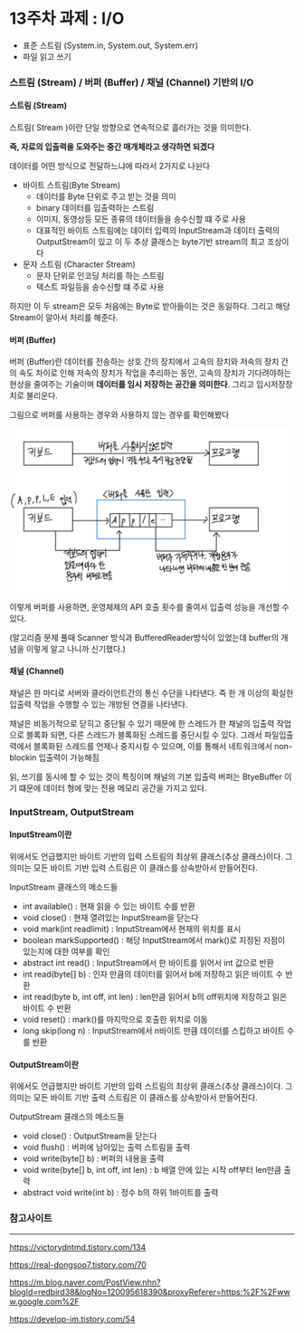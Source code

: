 # 13주차 과제 : I/O

- 표준 스트림 (System.in, System.out, System.err)
- 파일 읽고 쓰기



### 스트림 (Stream) / 버퍼 (Buffer) / 채널 (Channel) 기반의 I/O

#### 스트림 (Stream)

스트림( Stream )이란 단일 방향으로 연속적으로 흘러가는 것을 의미한다.

**즉, 자료의 입출력을 도와주는 중간 매개체라고 생각하면 되겠다**

데이터를 어떤 방식으로 전달하느냐에 따라서 2가지로 나뉜다

- 바이트 스트림(Byte Stream)
  - 데이터를 Byte 단위로 주고 받는 것을 의미
  - binary 데이터를 입출력하는 스트림
  - 이미지, 동영상등 모든 종류의 데이터들을 송수신할 떄 주로 사용
  - 대표적인 바이트 스트림에는 데이터 입력의 InputStream과 데이터 출력의 OutputStream이 있고 이 두 추상 클래스는 byte기반 stream의 최고 조상이다 
- 문자 스트림 (Character Stream)
  - 문자 단위로 인코딩 처리를 하는 스트림
  - 텍스트 파일등을 송수신할 떄 주로 사용

하지만 이 두 stream은 모두 처음에는 Byte로 받아들이는 것은 동일하다. 그리고 해당 Stream이 알아서 처리를 해준다.



#### 버퍼 (Buffer)

버퍼 (Buffer)란 데이터를 전송하는 상호 간의 장치에서 고속의 장치와 저속의 장치 간의 속도 차이로 인해 저속의 장치가 작업을 추리하는 동안, 고속의 장치가 기다려야하는 현상을 줄여주는 기술이며 **데이터를 임시 저장하는 공간을 의미한다**. 그리고  임시저장장치로 불리운다.



그림으로 버퍼를 사용하는 경우와 사용하지 않는 경우를 확인해봤다

![buffer](./img/buffer.jpg)



이렇게 버퍼를 사용하면, 운영체제의 API 호출 횟수를 줄여서 입출력 성능을 개선할 수 있다. 

(알고리즘 문제 풀때 Scanner 방식과 BufferedReader방식이 있었는데 buffer의 개념을 이렇게 알고 나니까 신기했다.)



#### 채널 (Channel)

채널은 한 마디로 서버와 클라이언트간의 통신 수단을 나타낸다. 즉 한 개 이상의 확실한 입출력 작업을 수행할 수 있는 개방된 연결을 나타낸다.

채널은 비동기적으로 닫히고 중단될 수 있기 때문에 한 스레드가 한 채널의 입출력 작업으로 블록화 되면, 다른 스레드가 블록화된 스레드를 중단시킬 수 있다. 그래서 파일입출력에서 블록화된 스레드를 언제나 중지시킬 수 있으며, 이를 통해서 네트워크에서 non-blockin 입출력이 가능해짐

읽, 쓰기를 동시에 할 수 있는 것이 특징이며 채널의 기본 입출력 버퍼는 BtyeBuffer 이기 떄문에 데이터 형에 맞는 전용 메모리 공간을 가지고 있다. 



### InputStream, OutputStream

#### InputStream이란

위에서도 언급했지만 바이트 기반의 입력 스트림의 최상위 클래스(추상 클래스)이다. 그 의미는 모든 바이트 기반 입력 스트림은 이 클래스를 상속받아서 만들어진다.

InputStream 클래스의 메소드들

- int available() : 현재 읽을 수 있는 바이트 수를 반환
- void close() : 현재 열려있는 InputStream을 닫는다
- void mark(int readlimit) : InputStream에서 현재의 위치를 표시
- boolean markSupported() : 해당 InputStream에서 mark()로 지정된 지점이 있는지에 대한 여부를 확인
- abstract int read() : InputStream에서 한 바이트를 읽어서 int 값으로 반환
- int read(byte[] b) : 인자 만큼의 데이터를 읽어서 b에 저장하고 읽은 바이트 수 반환
- int read(byte b, int off, int len) : len만큼 읽어서 b의 off위치에 저장하고 읽은 바이트 수 반환
- void reset() : mark()를 마지막으로 호출한 위치로 이동
- long skip(long n) : InputStream에서 n바이트 만큼 데이터를 스킵하고 바이트 수를 반환



#### OutputStream이란

위에서도 언급했지만 바이트 기반의 입력 스트림의 최상위 클래스(추상 클래스)이다. 그 의미는 모든 바이트 기반 출력 스트림은 이 클래스를 상속받아서 만들어진다.

OutputStream 클래스의 메소드들

- void close() : OutputStream을 닫는다
- void flush() : 버퍼에 남아있는 출력 스트림을 출력
- void write(byte[] b) : 버퍼의 내용을 출력
- void write(byte[] b, int off, int len) : b 배열 안에 있는 시작 off부터 len만큼 출력
- abstract void write(int b) : 정수 b의 하위 1바이트를 출력









### 참고사이트

---

https://victorydntmd.tistory.com/134

https://real-dongsoo7.tistory.com/70

https://m.blog.naver.com/PostView.nhn?blogId=redbird38&logNo=120095618390&proxyReferer=https:%2F%2Fwww.google.com%2F

https://develop-im.tistory.com/54